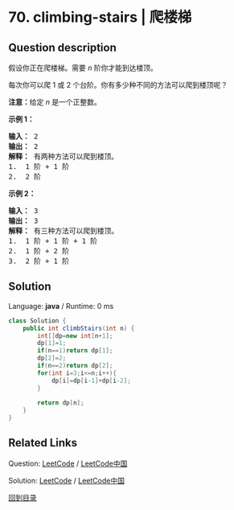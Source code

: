 ﻿# 70. climbing-stairs | 爬楼梯

## Question description

<!--If you want to use the English description, use <p>You are climbing a staircase. It takes <code>n</code> steps to reach the top.</p>

<p>Each time you can either climb <code>1</code> or <code>2</code> steps. In how many distinct ways can you climb to the top?</p>

<p>&nbsp;</p>
<p><strong>Example 1:</strong></p>

<pre>
<strong>Input:</strong> n = 2
<strong>Output:</strong> 2
<strong>Explanation:</strong> There are two ways to climb to the top.
1. 1 step + 1 step
2. 2 steps
</pre>

<p><strong>Example 2:</strong></p>

<pre>
<strong>Input:</strong> n = 3
<strong>Output:</strong> 3
<strong>Explanation:</strong> There are three ways to climb to the top.
1. 1 step + 1 step + 1 step
2. 1 step + 2 steps
3. 2 steps + 1 step
</pre>

<p>&nbsp;</p>
<p><strong>Constraints:</strong></p>

<ul>
	<li><code>1 &lt;= n &lt;= 45</code></li>
</ul>
 instead-->
<p>假设你正在爬楼梯。需要 <em>n</em>&nbsp;阶你才能到达楼顶。</p>

<p>每次你可以爬 1 或 2 个台阶。你有多少种不同的方法可以爬到楼顶呢？</p>

<p><strong>注意：</strong>给定 <em>n</em> 是一个正整数。</p>

<p><strong>示例 1：</strong></p>

<pre><strong>输入：</strong> 2
<strong>输出：</strong> 2
<strong>解释：</strong> 有两种方法可以爬到楼顶。
1.  1 阶 + 1 阶
2.  2 阶</pre>

<p><strong>示例 2：</strong></p>

<pre><strong>输入：</strong> 3
<strong>输出：</strong> 3
<strong>解释：</strong> 有三种方法可以爬到楼顶。
1.  1 阶 + 1 阶 + 1 阶
2.  1 阶 + 2 阶
3.  2 阶 + 1 阶
</pre>




## Solution

Language: **java**  /  Runtime: 0 ms

```java
class Solution {
    public int climbStairs(int n) {
        int[]dp=new int[n+1];
        dp[1]=1;
        if(n==1)return dp[1];
        dp[2]=2;
        if(n==2)return dp[2];
        for(int i=3;i<=n;i++){
            dp[i]=dp[i-1]+dp[i-2];
        }
        
        return dp[n];
    }
}
```



## Related Links

Question: [LeetCode](https://leetcode.com/problems/climbing-stairs/description/)  /  [LeetCode中国](https://leetcode-cn.com/problems/climbing-stairs/description/)

Solution: [LeetCode](https://leetcode.com/articles/climbing-stairs/)  /  [LeetCode中国](https://leetcode-cn.com/articles/climbing-stairs/)

[回到目录](../README.md)